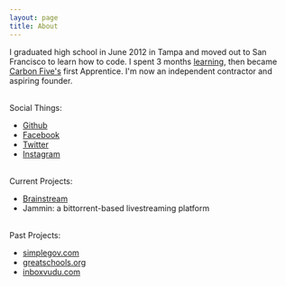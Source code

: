 ```yaml
---
layout: page
title: About
---
```

I graduated high school in June 2012 in Tampa and moved out to San Francisco to learn how to code. I spent 3 months <a href="/becoming-an-apprentice/">learning</a>, then became [Carbon Five's](http://carbonfive.com/) first Apprentice. I'm now an independent contractor and aspiring founder.

<br>
Social Things:


- [Github](https://github.com/squanto)
- [Facebook](https://facebook.com/hugo.pauan)
- [Twitter](https://twitter.com/hugomelo)
- [Instagram](https://instagram.com/hugosquanto/)

<br>
Current Projects:


- [Brainstream](https://github.com/squanto/brainstream)
- Jammin: a bittorrent-based livestreaming platform

<br>
Past Projects:

- [simplegov.com](http://simplegov.com/)
- [greatschools.org](http://www.greatschools.org/california/)
- [inboxvudu.com](http://www.inboxvudu.com/)
